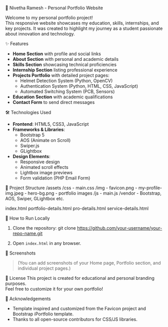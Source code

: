 🌟 Nivetha Ramesh - Personal Portfolio Website

Welcome to my personal portfolio project!  
This responsive website showcases my education, skills, internships, and key projects. It was created to highlight my journey as a student passionate about innovation and technology.

✨ Features
- **Home Section** with profile and social links
- **About Section** with personal and academic details
- **Skills Section** showcasing technical proficiencies
- **Internship Section** listing professional experience
- **Projects Portfolio** with detailed project pages:
  - Helmet Detection System (Python, OpenCV)
  - Authentication System (Python, HTML, CSS, JavaScript)
  - Automated Switching System (PCB, Sensors)
- **Education Section** with academic qualifications
- **Contact Form** to send direct messages

🛠️ Technologies Used
- **Frontend**: HTML5, CSS3, JavaScript
- **Frameworks & Libraries**:
  - Bootstrap 5
  - AOS (Animate on Scroll)
  - Swiper.js
  - GLightbox
- **Design Elements**:
  - Responsive design
  - Animated scroll effects
  - Lightbox image previews
  - Form validation (PHP Email Form)

📂 Project Structure
/assets
  /css
    - main.css
  /img
    - favicon.png
    - my-profile-img.jpeg
    - hero-bg.png
    - portfolio images
  /js
    - main.js
  /vendor
    - Bootstrap, AOS, Swiper, GLightbox etc.

index.html
portfolio-details.html
pro-details.html
service-details.html


🚀 How to Run Locally
1. Clone the repository:
   git clone https://github.com/your-username/your-repo-name.git
   
3. Open `index.html` in any browser.

📸 Screenshots
> (You can add screenshots of your Home page, Portfolio section, and individual project pages.)

📜 License
This project is created for educational and personal branding purposes.  
Feel free to customize it for your own portfolio!

🙌 Acknowledgements
- Template inspired and customized from the Favicon project and Bootstrap iPortfolio template.
- Thanks to all open-source contributors for CSS/JS libraries.

